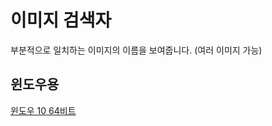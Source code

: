 # 이미지 검색자
부분적으로 일치하는 이미지의 이름을 보여줍니다. (여러 이미지 가능)
## 윈도우용
[윈도우 10 64비트](https://github.com/is2you2/prtscrn_test/raw/master/prtscrn_windows.zip)
